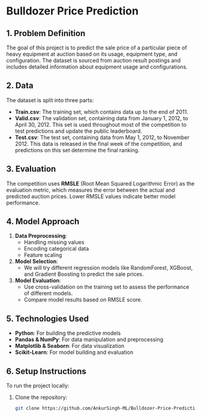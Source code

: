 # Bulldozer Price Prediction

## 1. Problem Definition
The goal of this project is to predict the sale price of a particular piece of heavy equipment at auction based on its usage, equipment type, and configuration. The dataset is sourced from auction result postings and includes detailed information about equipment usage and configurations.

## 2. Data
The dataset is split into three parts:
- **Train.csv**: The training set, which contains data up to the end of 2011.
- **Valid.csv**: The validation set, containing data from January 1, 2012, to April 30, 2012. This set is used throughout most of the competition to test predictions and update the public leaderboard.
- **Test.csv**: The test set, containing data from May 1, 2012, to November 2012. This data is released in the final week of the competition, and predictions on this set determine the final ranking.

## 3. Evaluation
The competition uses **RMSLE** (Root Mean Squared Logarithmic Error) as the evaluation metric, which measures the error between the actual and predicted auction prices. Lower RMSLE values indicate better model performance.

## 4. Model Approach
1. **Data Preprocessing**:
    - Handling missing values
    - Encoding categorical data
    - Feature scaling
2. **Model Selection**:
    - We will try different regression models like RandomForest, XGBoost, and Gradient Boosting to predict the sale prices.
3. **Model Evaluation**:
    - Use cross-validation on the training set to assess the performance of different models.
    - Compare model results based on RMSLE score.

## 5. Technologies Used
- **Python**: For building the predictive models
- **Pandas & NumPy**: For data manipulation and preprocessing
- **Matplotlib & Seaborn**: For data visualization
- **Scikit-Learn**: For model building and evaluation

## 6. Setup Instructions
To run the project locally:
1. Clone the repository:
   ```bash
   git clone https://github.com/AnkurSingh-ML/Bulldozer-Price-Prediction.git
